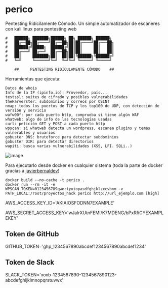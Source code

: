 # perico
Pentesting Ridícilamente Cómodo. Un simple automatizador de escáneres con kali linux para pentesting web
```
#   ██████╗ ███████╗██████╗ ██╗ ██████╗ ██████╗ 
#   ██╔══██╗██╔════╝██╔══██╗██║██╔════╝██╔═══██╗
#   ██████╔╝█████╗  ██████╔╝██║██║     ██║   ██║
#   ██╔═══╝ ██╔══╝  ██╔══██╗██║██║     ██║   ██║
#   ██║     ███████╗██║  ██║██║╚██████╗╚██████╔╝
#   ╚═╝     ╚══════╝╚═╝  ╚═╝╚═╝ ╚═════╝ ╚═════╝ 

    ##     PENTESTING RIDÍCULAMENTE CÓMODO    ##
```

Herramientas que ejecuta:

    Datos de whois
    Info de la IP (ipinfo.io): Proveedor, país...
    testssl: suites de cifrado y posibles vulnerabilidades
    theHarverster: subdominios y correos por OSINT
    nmap: todos los puertos de TCP y los top100 de UDP, con detección de versión y servicio
    wafw00f: por cada puerto http, comprueba si tiene algún WAF
    whatweb: algo de info de las tecnologías usadas
    curl: petición GET y POST a cada puerto http
    wpscan: si whatweb detecta un wordpress, escanea plugins y temas vulnerables y usuarios
    gobuster DNS: bruteforce para detectar subdominios
    gobuster DIR: para detectar directorios
    wapiti: busca varias vulnerabilidades (XSS, LFI. SQLi..)


![image](https://github.com/joseaguardia/perico/assets/16305835/53799cc8-c60b-4e48-a3c1-2393e2964dc7)


Para ejecutarlo desde docker en cualquier sistema (toda la parte de docker gracias a [javierbernaldev](https://github.com/javierbernaldev))
```
docker build --no-cache -t perico .
docker run --rm -it -e WPSCAN_TOKEN=0123456789qwertyuiopasdfghjklzxcvbnm -v PATH_LOCAL:/root/proyectos_hack perico http://url_ejemplo.com [high]
```

AWS_ACCESS_KEY_ID='AKIAIOSFODNN7EXAMPLE'

AWS_SECRET_ACCESS_KEY='wJalrXUtnFEMI/K7MDENG/bPxRfiCYEXAMPLEKEY'

## Token de GitHub

GITHUB_TOKEN='ghp_1234567890abcdef1234567890abcdef1234'

## Token de Slack

SLACK_TOKEN='xoxb-1234567890-1234567890123-abcdefghijklmnopqrstuvwx'
